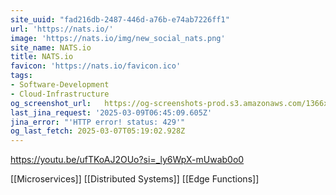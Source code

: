 ```yaml
---
site_uuid: "fad216db-2487-446d-a76b-e74ab7226ff1"
url: 'https://nats.io/'
image: 'https://nats.io/img/new_social_nats.png'
site_name: NATS.io
title: NATS.io
favicon: 'https://nats.io/favicon.ico'
tags:
- Software-Development
- Cloud-Infrastructure
og_screenshot_url:   https://og-screenshots-prod.s3.amazonaws.com/1366x768/80/false/4c934c6d1bb53e906aa97d837ab21dbde0695b80871f77e814fe1c771acfefb5.jpeg
last_jina_request: '2025-03-09T06:45:09.605Z'
jina_error: "'HTTP error! status: 429'"
og_last_fetch: 2025-03-07T05:19:02.928Z
---
```


https://youtu.be/ufTKoAJ2OUo?si=_ly6WpX-mUwab0o0

[[Microservices]]
[[Distributed Systems]]
[[Edge Functions]]

